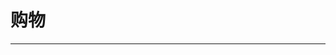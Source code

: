 
  # 购物
  ---

  <Common-LinkList :linkList='{"name":"购物","item":[{"link":"http://mall.yhm11.com/index.php?r=l","icon":"http://mall.yhm11.com/favicon.ico","text":"购物优惠券"},{"link":"http://jd.yhm11.com/","icon":"http://jd.yhm11.com/favicon.ico","text":"京东优惠券"},{"link":"https://s.click.taobao.com/ves3vov","icon":"https://s.click.taobao.com/favicon.ico","text":"春季防护指南"},{"link":"https://www.kuaidi100.com/","icon":"https://www.kuaidi100.com/favicon.ico","text":"查快递"},{"link":"https://www.tmall.com/?ali_trackid=2:mm_26570215_20026897_70996120","icon":"https://www.tmall.com/favicon.ico","text":"天猫"},{"link":"http://union-click.jd.com/jdc?e=0&p=AyIPZRprFDJWWA1FBCVbV0IUEEULRFRBSkAOClBMW2UdU0xYT1gqUDhQVk98S0MIUWJ1YwZrVxkyFg5XElgVBhoEZRtaFAMSBlUdXRAyIgdUKxB7AyIAVRtaHAcbD10rWxALEA5SElwdBBIGXStcJdqGm4GOwMObowZlK2sl&t=W1dCFBBFC0RUQUpADgpQTFs%3D","icon":"http://union-click.jd.com/favicon.ico","text":"京东"},{"link":"http://mall.yhm11.com/index.php?r=nine","icon":"http://mall.yhm11.com/favicon.ico","text":"9块9包邮"},{"link":"https://temai.taobao.com/index.htm?pid=mm_26570215_20026897_71716564","icon":"/logo.png","text":"淘宝特卖"},{"link":"https://www.taobao.com/","icon":"https://www.taobao.com/favicon.ico","text":"淘宝"},{"link":"https://ai.taobao.com?pid=mm_26570215_20026897_71706976&union_lens=lensId%3APUB%401583925784%400b0ba3b8_0e26_170c9557170_0401%4001","icon":"/logo.png","text":"爱淘宝"},{"link":"https://jx.tmall.com/?ali_trackid=2:mm_26570215_20026897_110102250168","icon":"https://jx.tmall.com/favicon.ico","text":"天猫精选"},{"link":"https://www.bypass.cn/","icon":"https://www.bypass.cn/favicon.ico","text":"分流抢票"},{"link":"https://t.vip.com/redirect.php?url=eyJzY2hlbWVjb2RlIjoibWlnX2NvZGUiLCJzaGFyZUNvZGUiOiJqazNtM2JkdDV1ejFyaHUxIiwibW9uaXRvclNwb3RDb2RlIjoiQzAxVjRrYnc3eW42ZTlpMCIsImF3YWtlIjp0cnVlLCJjaGFuIjoidmlwX2lseGRoIiwidWNvZGUiOiJpdTdheW1pNSIsImRlc3R1cmwiOiJodHRwczovL3d3dy52aXAuY29tLyIsIm1hcmsiOiJoRkssaEZLLGhGeiJ9","icon":"https://t.vip.com/favicon.ico","text":"唯品会"},{"link":"http://union.dangdang.com/transfer.php?from=P-331152&ad_type=10&sys_id=1&backurl=http%3A%2F%2Fwww.dangdang.com","icon":"/logo.png","text":"当当"},{"link":"https://lingquan.gome.com.cn/?cmpid=cps_15497_21667_ilxdh&sid=15497&wid=21667&feedback=ilxdh","icon":"https://lingquan.gome.com.cn/favicon.ico","text":"国美"},{"link":"https://sugs.suning.com/outstation.htm?p=UlVVQgQBAl0dQUU7LHlnAhBOBxBRQis6MXdbDiNqJXZbSVINYzkoIhwXEREbHhsTZRZaIhQISRQ8V1UPVFoCHFdQGEJPCEoKWEtSLjo7aUtdCwgSChFhKiAhAAEmfScpDFwaDS5md30JFBgXEAcYGHgVEX4XQ0NbdFxTS0VP","icon":"/logo.png","text":"苏宁"},{"link":"https://www.amazon.cn/","icon":"https://www.amazon.cn/favicon.ico","text":"亚马逊"},{"link":"https://s.click.taobao.com/t?e=m%3D2%26s%3DWgpqh8fBaC4cQipKwQzePCperVdZeJviEViQ0P1Vf2kguMN8XjClAkY1vqYY1RfR8z%2F418OPMewUD8i%2Ft%2BSWThXdg1tDv04bAVcLa02yPsCaRcVjYqzG5VW00662PG2K8Cm%2FwUl4ESHO54LQ%2FVw1L7SqdkxH6LRFnaYpFBIfC%2F2orLd93QuCUMYOae24fhW0","icon":"https://s.click.taobao.com/favicon.ico","text":"聚划算"},{"link":"http://cps.kaola.com/cps/login?unionId=356454142107&uid=&trackingCode=&targetUrl=https%3A%2F%2Fwww.kaola.com%2F","icon":"http://cps.kaola.com/favicon.ico","text":"考拉海购"},{"link":"https://www.dianping.com/","icon":"https://www.dianping.com/favicon.ico","text":"大众点评网"},{"link":"https://www.meituan.com/","icon":"https://www.meituan.com/favicon.ico","text":"美团网"},{"link":"http://click.dji.com/AFi9EYK_Jf5nDBH-6cU?pm=custom","icon":"/logo.png","text":"大疆无人机"}]}'/>
  